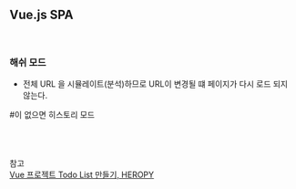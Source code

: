 ## Vue.js SPA

<br>

### 해쉬 모드
* 전체 URL 을 시뮬레이트(분석)하므로 URL이 변경될 떄 페이지가 다시 로드 되지 않는다.

#이 없으면 
히스토리 모드





<br><br><br>참고<br>
[Vue 프로젝트 Todo List 만들기, HEROPY](https://github.com/HeropCode/Vue-Todo-app)

